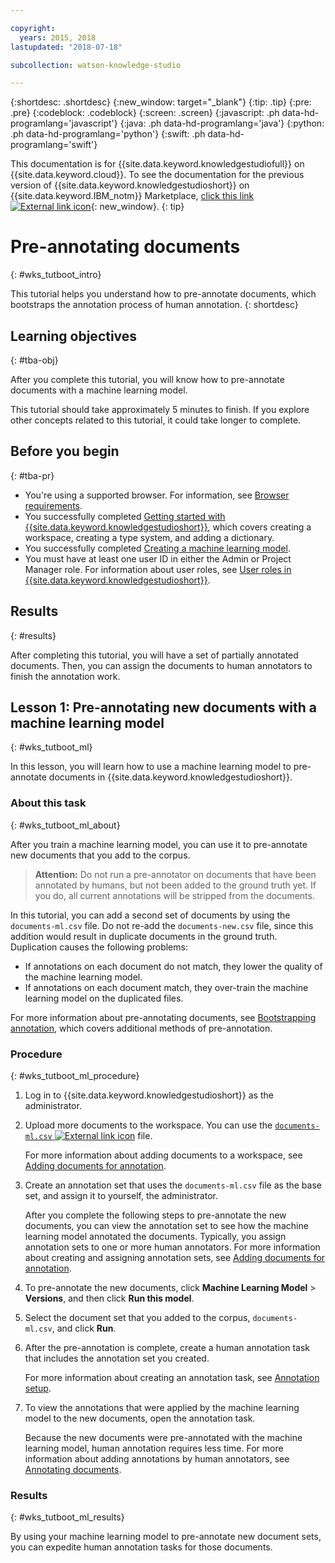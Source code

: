 ```yaml
---

copyright:
  years: 2015, 2018
lastupdated: "2018-07-18"

subcollection: watson-knowledge-studio

---
```


{:shortdesc: .shortdesc}
{:new_window: target="_blank"}
{:tip: .tip}
{:pre: .pre}
{:codeblock: .codeblock}
{:screen: .screen}
{:javascript: .ph data-hd-programlang='javascript'}
{:java: .ph data-hd-programlang='java'}
{:python: .ph data-hd-programlang='python'}
{:swift: .ph data-hd-programlang='swift'}

This documentation is for {{site.data.keyword.knowledgestudiofull}} on {{site.data.keyword.cloud}}. To see the documentation for the previous version of {{site.data.keyword.knowledgestudioshort}} on {{site.data.keyword.IBM_notm}} Marketplace, [click this link ![External link icon](../../icons/launch-glyph.svg "External link icon")](https://{DomainName}/docs/services/knowledge-studio/tutorials-bootstrap-annotation.html){: new_window}.
{: tip}

# Pre-annotating documents
{: #wks_tutboot_intro}

This tutorial helps you understand how to pre-annotate documents, which bootstraps the annotation process of human annotation.
{: shortdesc}

## Learning objectives
{: #tba-obj}

After you complete this tutorial, you will know how to pre-annotate documents with a machine learning model.

This tutorial should take approximately 5 minutes to finish. If you explore other concepts related to this tutorial, it could take longer to complete.

## Before you begin
{: #tba-pr}

- You're using a supported browser. For information, see [Browser requirements](/docs/services/watson-knowledge-studio?topic=watson-knowledge-studio-system-requirements).
- You successfully completed [Getting started with {{site.data.keyword.knowledgestudioshort}}](/docs/services/watson-knowledge-studio?topic=watson-knowledge-studio-wks_tutintro), which covers creating a workspace, creating a type system, and adding a dictionary.
- You successfully completed [Creating a machine learning model](/docs/services/watson-knowledge-studio?topic=watson-knowledge-studio-wks_tutml_intro).
- You must have at least one user ID in either the Admin or Project Manager role. For information about user roles, see [User roles in {{site.data.keyword.knowledgestudioshort}}](/docs/services/watson-knowledge-studio?topic=watson-knowledge-studio-roles).

## Results
{: #results}

After completing this tutorial, you will have a set of partially annotated documents. Then, you can assign the documents to human annotators to finish the annotation work.

## Lesson 1: Pre-annotating new documents with a machine learning model
{: #wks_tutboot_ml}

In this lesson, you will learn how to use a machine learning model to pre-annotate documents in {{site.data.keyword.knowledgestudioshort}}.

### About this task
{: #wks_tutboot_ml_about}

After you train a machine learning model, you can use it to pre-annotate new documents that you add to the corpus.

> **Attention:** Do not run a pre-annotator on documents that have been annotated by humans, but not been added to the ground truth yet. If you do, all current annotations will be stripped from the documents.

In this tutorial, you can add a second set of documents by using the `documents-ml.csv` file. Do not re-add the `documents-new.csv` file, since this addition would result in duplicate documents in the ground truth. Duplication causes the following problems:

- If annotations on each document do not match, they lower the quality of the machine learning model.
- If annotations on each document match, they over-train the machine learning model on the duplicated files.

For more information about pre-annotating documents, see [Bootstrapping annotation](/docs/services/watson-knowledge-studio?topic=watson-knowledge-studio-preannotation), which covers additional methods of pre-annotation.

### Procedure
{: #wks_tutboot_ml_procedure}

1. Log in to {{site.data.keyword.knowledgestudioshort}} as the administrator.
1. Upload more documents to the workspace. You can use the <a target="_blank" href="https://watson-developer-cloud.github.io/doc-tutorial-downloads/knowledge-studio/documents-ml.csv" download>`documents-ml.csv` <img src="../../icons/launch-glyph.svg" alt="External link icon" title="External link icon" class="style-scope doc-content"></a> file.

    For more information about adding documents to a workspace, see [Adding documents for annotation](/docs/services/watson-knowledge-studio?topic=watson-knowledge-studio-documents-for-annotation).

1. Create an annotation set that uses the `documents-ml.csv` file as the base set, and assign it to yourself, the administrator.

    After you complete the following steps to pre-annotate the new documents, you can view the annotation set to see how the machine learning model annotated the documents. Typically, you assign annotation sets to one or more human annotators. For more information about creating and assigning annotation sets, see [Adding documents for annotation](/docs/services/watson-knowledge-studio?topic=watson-knowledge-studio-documents-for-annotation).

1. To pre-annotate the new documents, click **Machine Learning Model** > **Versions**, and then click **Run this model**.
1. Select the document set that you added to the corpus, `documents-ml.csv`, and click **Run**.
1. After the pre-annotation is complete, create a human annotation task that includes the annotation set you created.

    For more information about creating an annotation task, see [Annotation setup](/docs/services/watson-knowledge-studio?topic=watson-knowledge-studio-annotate-documents).

1. To view the annotations that were applied by the machine learning model to the new documents, open the annotation task.

    Because the new documents were pre-annotated with the machine learning model, human annotation requires less time. For more information about adding annotations by human annotators, see [Annotating documents](/docs/services/watson-knowledge-studio?topic=watson-knowledge-studio-user-guide).

### Results
{: #wks_tutboot_ml_results}

By using your machine learning model to pre-annotate new document sets, you can expedite human annotation tasks for those documents.
